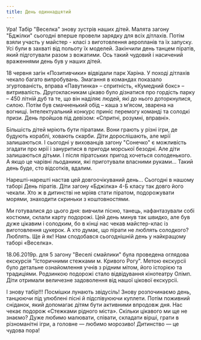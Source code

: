 ```yaml
---
title: День одиннадцятий
---
```


Ура! Табір "Веселка" знову зустрів наших дітей. Малята загону "Бджілки" сьогодні вперше провели зарядку для всіх дітлахів. Потім взяли участь у майстер - класі з виготовлення аеропланів та їх запуску. Усі були в захваті від польоту їх моделей. Закінчили день танцем піратів, який підготували разом з вожатими. Ось такий чудовий і насичений враженнями день був у наших дітей.

<slideshow id="*1a" />

18 червня загін «Позитивчики» відвідали парк Харіна. У поході дітлахів чекало багато випробувань. Змагання в командах показало згуртованість, вправа «Павутинка» – спритність, «Кумедний бокс» – витривалість. Другокласникам цікаво було дізнатися про гордість парку – 450 літній дуб та те, що він наділяє людей, які до нього доторкнулися, силою. Потім був смачненький обід – каша з м’ясом, зварена на вогнищі. Інтелектуальний конкурс приніс перемогу команді та солодкі призи. День пройшов під девізом: «Спритні, розумні, вправні».

<slideshow id="*2a" />

Більшість дітей мріють бути піратами. Вони грають у різні ігри, де будують кораблі, ховають скарби. Діти дорослішають, але мрії залишаються. І сьогодні у вихованців загону "Сонечко" є можливість згадати про мрії і зануритися в пригоди морської безодні. Але діти залишаються дітьми. І після піратських пригод хочеться солоденького. А якщо це чарівні льоданики, які приготували власними руками... Такий день буде, сто відсотків, вдалим.

<slideshow id="*4a" />

Нарешті-нарешті настав цей довгоочікуваний день… Сьогодні в нашому таборі День піратів. Діти загону «Бджілка» 4-Б класу так довго його чекали. Хто ж в дитинстві не мріяв стати піратом, подорожувати морями, знаходити скриньки з коштовностями.

Ми готувалися до цього дня: вивчили пісню, танець, нафантазували собі костюми, склали карту подорожі. Цей день минув так швидко, але був дуже цікавим і солодким, бо в кінці нас чекав майстер-клас із виготовлення цукерок. А хто думає, що пірати не люблять солодкого? Люблять. Ще й як! Нам сподобався сьогоднішній день у найкращому таборі «Веселка».

<slideshow id="*4b" />

18.06.2019р. для 5 загону "Веселі смайлики" була проведена оглядова екскурсія "Історичними стежками м. Кривого Рогу". Метою екскурсіі було детальне ознайомлення учнів з рідним мітом, його історією та традиціями. Родзинкою подорожі стало відвідування кінотеатру Олімп. Діти отримали величезне задоволення від нашої цікової екскурсіі.

<slideshow id="*5b" />

І знову табір!!! Посмішки лунають звідусіль! Знову розпочинаємо день, танцюючи під улюблені пісні й підспівуюючи куплети. Потім поживний сніданок, який допомагає дітям бути активними впродовж дня. Нас чекає подорож «Стежками рідного міста». Скільки цікавого ми ще не знаємо? Дуже любимо малювати, співати, складати вірші, грати в різноманітні ігри, а головне — любимо морозиво! Дитинство — це чудова пора!

<slideshow id="*6a" />
